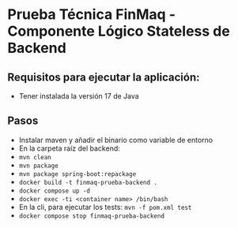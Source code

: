 # Prueba Técnica FinMaq - Componente Lógico Stateless de Backend

## Requisitos para ejecutar la aplicación:

- Tener instalada la versión 17 de Java

## Pasos

- Instalar maven y añadir el binario como variable de entorno
- En la carpeta raíz del backend:
- `mvn clean`
- `mvn package`
- `mvn package spring-boot:repackage`
- `docker build -t finmaq-prueba-backend .`
- `docker compose up -d`
- `docker exec -ti <container name> /bin/bash`
- En la cli, para ejecutar los tests: `mvn -f pom.xml test`
- `docker compose stop finmaq-prueba-backend`